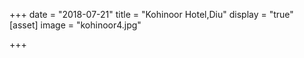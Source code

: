 +++
date = "2018-07-21"
title = "Kohinoor Hotel,Diu"
display = "true"
[asset]
image =  "kohinoor4.jpg"

+++
